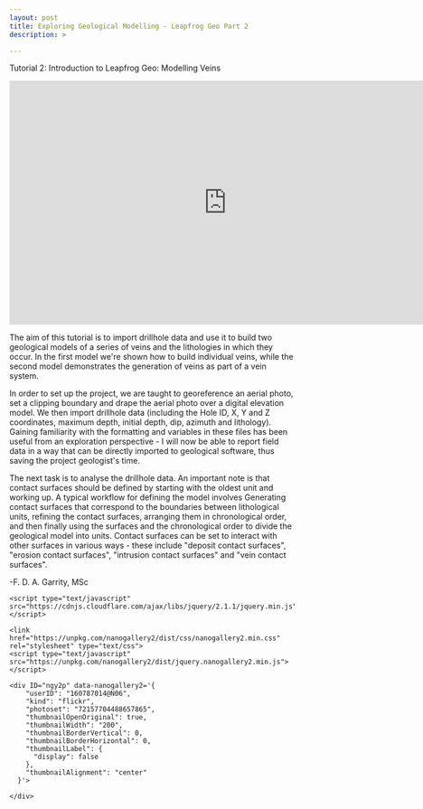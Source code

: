 ```yaml
---
layout: post
title: Exploring Geological Modelling - Leapfrog Geo Part 2
description: >

---
```

Tutorial 2: Introduction to Leapfrog Geo: Modelling Veins
<iframe frameborder="0" allowfullscreen="allowfullscreen" width="768" height="432" src="https://www.youtube.com/embed/B36YXn4n6zc?autoplay=1&loop=1&menu=0&controls=0&showinfo=0&autohide=1&playlist=B36YXn4n6zc"></iframe>

The aim of this tutorial is to import drillhole data and use it to build two geological models of a series of veins and
the lithologies in which they occur. In the first model we're shown how to build individual veins, while the second model demonstrates the generation of veins as part of a vein system.

In order to set up the project, we are taught to georeference an aerial photo, set a clipping boundary and drape the aerial photo over a digital elevation model. We then import drillhole data (including the Hole ID, X, Y and Z coordinates, maximum depth, initial depth, dip, azimuth and lithology). Gaining familiarity with the formatting and variables in these files has been useful from an exploration perspective - I will now be able to report field data in a way that can be directly imported to geological software, thus saving the project geologist's time.

The next task is to analyse the drillhole data. An important note is that contact surfaces should be defined by starting with the oldest unit and working up. A typical workflow for defining the model involves Generating contact surfaces that correspond to the boundaries between lithological units, refining the contact surfaces, arranging them in chronological order, and then finally using  the surfaces and the chronological order to divide the geological model into units. Contact surfaces can be set to interact with other surfaces in various ways - these include "deposit contact surfaces", "erosion contact surfaces", "intrusion contact surfaces" and "vein contact surfaces".

-F. D. A. Garrity, MSc

<html>
  <head>
    <meta name="viewport" content="user-scalable=no, width=device-width, initial-scale=1, maximum-scale=1">

    <script type="text/javascript" src="https://cdnjs.cloudflare.com/ajax/libs/jquery/2.1.1/jquery.min.js"></script>

    <link href="https://unpkg.com/nanogallery2/dist/css/nanogallery2.min.css" rel="stylesheet" type="text/css">
    <script type="text/javascript" src="https://unpkg.com/nanogallery2/dist/jquery.nanogallery2.min.js"></script>

  </head>
  <body>
  
    <div ID="ngy2p" data-nanogallery2='{
        "userID": "160787014@N06",
        "kind": "flickr",
        "photoset": "72157704488657865",
        "thumbnailOpenOriginal": true,
        "thumbnailWidth": "200",
        "thumbnailBorderVertical": 0,
        "thumbnailBorderHorizontal": 0,
        "thumbnailLabel": {
          "display": false
        },
        "thumbnailAlignment": "center"
      }'>

    </div>
    
  </body>
</html>

